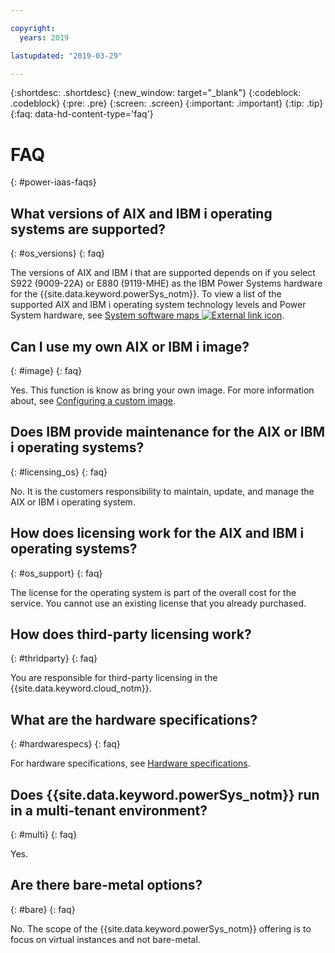 ```yaml
---

copyright:
  years: 2019

lastupdated: "2019-03-29"

---
```


{:shortdesc: .shortdesc}
{:new_window: target="_blank"}
{:codeblock: .codeblock}
{:pre: .pre}
{:screen: .screen}
{:important: .important}
{:tip: .tip}
{:faq: data-hd-content-type='faq'}

# FAQ
{: #power-iaas-faqs}


## What versions of AIX and IBM i operating systems are supported?
{: #os_versions}
{: faq}

The versions of AIX and IBM i that are supported depends on if you select S922 (9009-22A) or E880 (9119-MHE) as the IBM Power Systems hardware for the {{site.data.keyword.powerSys_notm}}. To view a list of the supported AIX and IBM i operating system technology levels and Power System hardware, see [System software maps ![External link icon](../icons/launch-glyph.svg "External link icon")](https://www-01.ibm.com/support/docview.wss?uid=ssm1maps).

## Can I use my own AIX or IBM i image?
{: #image}
{: faq}

Yes. This function is know as bring your own image. For more information about, see [Configuring a custom image](/docs/infrastructure/power-iaas?topic=power-iaas-configuring-custom-image#configuring-custom-image).

## Does IBM provide maintenance for the AIX or IBM i operating systems?
{: #licensing_os}
{: faq}

No. It is the customers responsibility to maintain, update, and manage the AIX or IBM i operating system.

## How does licensing work for the AIX and IBM i operating systems?
{: #os_support}
{: faq}

The license for the operating system is part of the overall cost for the service. You cannot use an existing license that you already purchased.

## How does third-party licensing work?
{: #thridparty}
{: faq}

You are responsible for third-party licensing in the {{site.data.keyword.cloud_notm}}.

## What are the hardware specifications?
{: #hardwarespecs}
{: faq}

For hardware specifications, see [Hardware specifications](/docs/infrastructure/power-iaas?topic=power-iaas-about-power-virtual-server#apvs-hardware-specifications).

## Does {{site.data.keyword.powerSys_notm}} run in a multi-tenant environment?
{: #multi}
{: faq}

Yes.

## Are there bare-metal options?
{: #bare}
{: faq}

No. The scope of the {{site.data.keyword.powerSys_notm}} offering is to focus on virtual instances and not bare-metal.

<!-- 
## Is there a price difference between shared or dedicated cores?
{: #shared}
{: faq}

No. Performance of shared cores is almost identical to dedicated cores. However, as server utilization spikes, there might be a cache or memory latency impacts. -->
